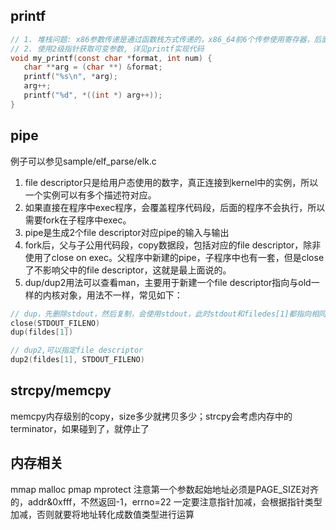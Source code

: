  ## printf
 ```c
// 1. 堆栈问题: x86参数传递是通过函数栈方式传递的，x86_64前6个传参使用寄存器，后面才使用栈方式
// 2. 使用2级指针获取可变参数, 详见printf实现代码
void my_printf(const char *format, int num) {
	char **arg = (char **) &format;
	printf("%s\n", *arg);
	arg++;
	printf("%d", *((int *) arg++));
}
 ```
 ## pipe
 例子可以参见sample/elf_parse/elk.c
 1. file descriptor只是给用户态使用的数字，真正连接到kernel中的实例，所以一个实例可以有多个描述符对应。
 2. 如果直接在程序中exec程序，会覆盖程序代码段，后面的程序不会执行，所以需要fork在子程序中exec。
 3. pipe是生成2个file descriptor对应pipe的输入与输出
 4. fork后，父与子公用代码段，copy数据段，包括对应的file descriptor，除非使用了close on exec。父程序中新建的pipe，子程序中也有一套，但是close了不影响父中的file descriptor，这就是最上面说的。
 5. dup/dup2用法可以查看man，主要用于新建一个file descriptor指向与old一样的内核对象，用法不一样，常见如下：
 ```c
 // dup，先删除stdout，然后复制，会使用stdout，此时stdout和filedes[1]都指向相同内核对象
 close(STDOUT_FILENO)
 dup(fildes[1])

 // dup2,可以指定file descriptor
 dup2(fildes[1], STDOUT_FILENO)
 ```
 ## strcpy/memcpy
 memcpy内存级别的copy，size多少就拷贝多少；strcpy会考虑内存中的terminator，如果碰到了，就停止了

 ## 内存相关
 mmap
 malloc
 pmap
 mprotect 注意第一个参数起始地址必须是PAGE_SIZE对齐的，addr&0xfff，不然返回-1，errno=22
 一定要注意指针加减，会根据指针类型加减，否则就要将地址转化成数值类型进行运算